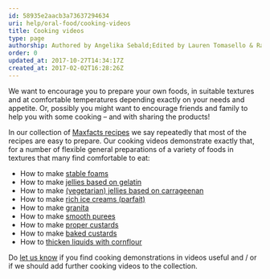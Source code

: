 ```yaml
---
id: 58935e2aacb3a73637294634
uri: help/oral-food/cooking-videos
title: Cooking videos
type: page
authorship: Authored by Angelika Sebald;Edited by Lauren Tomasello & Rachel Brown
order: 0
updated_at: 2017-10-27T14:34:17Z
created_at: 2017-02-02T16:28:26Z
---
```


<p>We want to encourage you to prepare your own foods, in suitable
    textures and at comfortable temperatures depending exactly
    on your needs and appetite. Or, possibly you might want to
    encourage friends and family to help you with some cooking
    – and with sharing the products!</p>
<p>In our collection of <a href="/help/oral-food/recipes">Maxfacts recipes</a>    we say repeatedly that most of the recipes are easy to prepare.
    Our cooking videos demonstrate exactly that, for a number
    of flexible general preparations of a variety of foods in
    textures that many find comfortable to eat:</p>
<ul>
    <li>How to make <a href="/help/oral-food/cooking-videos/foams">stable foams</a></li>
    <li>How to make <a href="/help/oral-food/cooking-videos/gelatin">jellies based on gelatin</a></li>
    <li>How to make <a href="/help/oral-food/cooking-videos/carrageenan">(vegetarian) jellies based on carrageenan</a></li>
    <li>How to make <a href="/help/oral-food/cooking-videos/parfait">rich ice creams (parfait)</a></li>
    <li>How to make <a href="/help/oral-food/cooking-videos/granita">granita</a></li>
    <li>How to make <a href="/help/oral-food/cooking-videos/puree">smooth purees</a></li>
    <li>How to make <a href="/help/oral-food/cooking-videos/custard">proper custards</a></li>
    <li>How to make <a href="/help/oral-food/cooking-videos/baked-custard">baked custards</a></li>
    <li>How to <a href="/help/oral-food/cooking-videos/cornflour">thicken liquids with cornflour</a></li>
</ul>
<p>Do <a href="/help/oral-food/cooking-videos/feedback">let us know</a>    if you find cooking demonstrations in videos useful and /
    or if we should add further cooking videos to the collection.</p>
